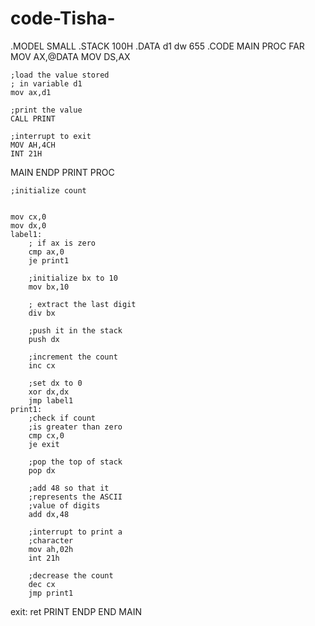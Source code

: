 # code-Tisha-
.MODEL SMALL
.STACK 100H
.DATA
d1 dw 655
.CODE
MAIN PROC FAR
    MOV AX,@DATA
    MOV DS,AX
    
    ;load the value stored
    ; in variable d1
    mov ax,d1    
    
    ;print the value
    CALL PRINT    
                    
    ;interrupt to exit            
    MOV AH,4CH
    INT 21H

MAIN ENDP
PRINT PROC        
    
    ;initialize count

  
    mov cx,0
    mov dx,0
    label1:
        ; if ax is zero
        cmp ax,0
        je print1    
        
        ;initialize bx to 10
        mov bx,10    
        
        ; extract the last digit
        div bx                
        
        ;push it in the stack
        push dx            
        
        ;increment the count
        inc cx            
        
        ;set dx to 0
        xor dx,dx
        jmp label1
    print1:
        ;check if count
        ;is greater than zero
        cmp cx,0
        je exit
        
        ;pop the top of stack
        pop dx
        
        ;add 48 so that it
        ;represents the ASCII
        ;value of digits
        add dx,48
        
        ;interrupt to print a
        ;character
        mov ah,02h
        int 21h
        
        ;decrease the count
        dec cx
        jmp print1
exit:
ret
PRINT ENDP
END MAIN

